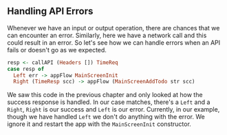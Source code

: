 ## Handling API Errors

Whenever we have an input or output operation, there are chances that we can encounter an error. Similarly, here we have a network call and this could result in an error. So let's see how we can handle errors when an API fails or doesn't go as we expected.

```haskell
resp <- callAPI (Headers []) TimeReq
case resp of
  Left err -> appFlow MainScreenInit
  Right (TimeResp scc) -> appFlow (MainScreenAddTodo str scc)
```

We saw this code in the previous chapter and only looked at how the success response is handled. In our case matches, there's a `Left` and a `Right`, `Right` is our success and `Left` is our error. Currently, in our example, though we have handled `Left` we don't do anything with the error. We ignore it and restart the app with the `MainScreenInit` constructor.

